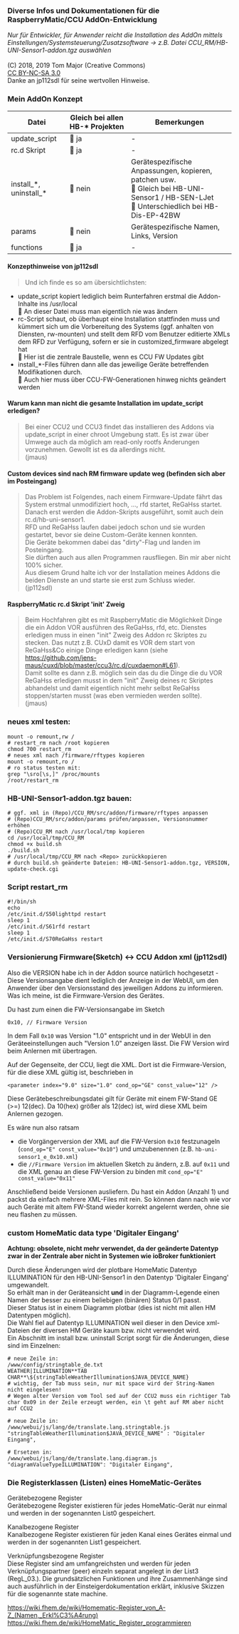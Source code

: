 
### Diverse Infos und Dokumentationen für die RaspberryMatic/CCU AddOn-Entwicklung

*Nur für Entwickler, für Anwender reicht die Installation des AddOn mittels Einstellungen/Systemsteuerung/Zusatzsoftware -> z.B. Datei CCU_RM/HB-UNI-Sensor1-addon.tgz auswählen*
<br><br>
(C) 2018, 2019 Tom Major (Creative Commons)<br>
[CC BY-NC-SA 3.0](https://creativecommons.org/licenses/by-nc-sa/3.0/)<br>
Danke an jp112sdl für seine wertvollen Hinweise.<br>

### Mein AddOn Konzept

|Datei|Gleich bei allen HB-\* Projekten|Bemerkungen|
|---|---|---|
|update_script|:green_apple: ja|-|
|rc.d Skript|:green_apple: ja|-|
|install\_\*, uninstall\_\*|:apple: nein|Gerätespezifische Anpassungen, kopieren, patchen usw.<br>:green_apple: Gleich bei HB-UNI-Sensor1 / HB-SEN-LJet<br>:apple: Unterschiedlich bei HB-Dis-EP-42BW|
|params|:apple: nein|Gerätespezifische Namen, Links, Version|
|functions|:green_apple: ja|-|

#### Konzepthinweise von jp112sdl

> Und ich finde es so am übersichtlichsten:
- update_script kopiert lediglich beim Runterfahren erstmal die Addon-Inhalte ins /usr/local<br>
  :green_apple: An dieser Datei muss man eigentlich nie was ändern
- rc-Script schaut, ob überhaupt eine Installation stattfinden muss und kümmert sich um die Vorbereitung des Systems (ggf. anhalten von Diensten, rw-mounten) und stellt dem RFD vom Benutzer editierte XMLs dem RFD zur Verfügung, sofern er sie in customized_firmware abgelegt hat<br>
  :large_blue_circle: Hier ist die zentrale Baustelle, wenn es CCU FW Updates gibt
- install\_\*-Files führen dann alle das jeweilige Geräte betreffenden Modifikationen durch.<br>
  :green_apple: Auch hier muss über CCU-FW-Generationen hinweg nichts geändert werden

<!-- -->

#### Warum kann man nicht die gesamte Installation im update_script erledigen?

> Bei einer CCU2 und CCU3 findet das installieren des Addons via update_script in einer chroot Umgebung statt. Es ist zwar über Umwege auch da möglich am read-only rootfs Änderungen vorzunehmen. Gewollt ist es da allerdings nicht.<br>
(jmaus)

<!-- -->

#### Custom devices sind nach RM firmware update weg (befinden sich aber im Posteingang)

>Das Problem ist Folgendes, nach einem Firmware-Update  fährt das System erstmal unmodifiziert hoch, ..., rfd startet, ReGaHss startet.<br>
Danach erst werden die Addon-Skripts ausgeführt, somit auch dein rc.d/hb-uni-sensor1.<br>
RFD und ReGaHss laufen dabei jedoch schon und sie wurden gestartet, bevor sie deine Custom-Geräte kennen konnten.<br>
Die Geräte bekommen dabei das "dirty"-Flag und landen im Posteingang.<br>
Sie dürften auch aus allen Programmen rausfliegen. Bin mir aber nicht 100% sicher.<br>
Aus diesem Grund halte ich vor der Installation meines Addons die beiden Dienste an und starte sie erst zum Schluss wieder.<br>
(jp112sdl)

<!-- -->

#### RaspberryMatic rc.d Skript 'init' Zweig

> Beim Hochfahren gibt es mit RaspberryMatic die Möglichkeit Dinge die ein Addon VOR ausführen des ReGaHss, rfd, etc. Dienstes erledigen muss in einen "init" Zweig des Addon rc Skriptes zu stecken. Das nutzt z.B. CUxD damit es VOR dem start von ReGaHss&Co einige Dinge erledigen kann (siehe https://github.com/jens-maus/cuxd/blob/master/ccu3/rc.d/cuxdaemon#L61).<br>
Damit sollte es dann z.B. möglich sein das du die Dinge die du VOR ReGaHss erledigen musst in dem "init" Zweig deines rc Skriptes abhandelst und damit eigentlich nicht mehr selbst ReGaHss stoppen/starten musst (was eben vermieden werden sollte).<br>
(jmaus)


### neues xml testen:
    mount -o remount,rw /
    # restart_rm nach /root kopieren
    chmod 700 restart_rm
    # neues xml nach /firmware/rftypes kopieren
    mount -o remount,ro /
    # ro status testen mit:
    grep "\sro[\s,]" /proc/mounts
    /root/restart_rm


### HB-UNI-Sensor1-addon.tgz bauen:
    # ggf. xml in (Repo)/CCU_RM/src/addon/firmware/rftypes anpassen
    # (Repo)CCU_RM/src/addon/params prüfen/anpassen, Versionsnummer erhöhen
    # (Repo)CCU_RM nach /usr/local/tmp kopieren
    cd /usr/local/tmp/CCU_RM
    chmod +x build.sh
    ./build.sh
    # /usr/local/tmp/CCU_RM nach <Repo> zurückkopieren
    # durch build.sh geänderte Dateien: HB-UNI-Sensor1-addon.tgz, VERSION, update-check.cgi


### Script restart_rm
    #!/bin/sh
    echo
    /etc/init.d/S50lighttpd restart
    sleep 1
    /etc/init.d/S61rfd restart
    sleep 1
    /etc/init.d/S70ReGaHss restart


### Versionierung Firmware(Sketch) <-> CCU Addon xml (jp112sdl)
Also die VERSION habe ich in der Addon source natürlich hochgesetzt -
Diese Versionsangabe dient lediglich der Anzeige in der WebUI, um den Anwender über den Versionsstand des jeweiligen Addons zu informieren.
Was ich meine, ist die Firmware-Version des Gerätes.

Du hast zum einen die FW-Versionsangabe im Sketch

    0x10, // Firmware Version
In dem Fall `0x10` was Version "1.0" entspricht und in der WebUI in den Geräteeinstellungen auch "Version 1.0" anzeigen lässt.
Die FW Version wird beim Anlernen mit übertragen.

Auf der Gegenseite, der CCU, liegt die XML.
Dort ist die Firmware-Version, für die diese XML gültig ist, beschrieben in

    <parameter index="9.0" size="1.0" cond_op="GE" const_value="12" />

Diese Gerätebeschreibungsdatei gilt für Geräte mit einem FW-Stand GE (>=) 12(dec).
Da 10(hex) größer als 12(dec) ist, wird diese XML beim Anlernen gezogen.

Es wäre nun also ratsam
- die Vorgängerversion der XML auf die FW-Version `0x10` festzunageln (`cond_op="E" const_value="0x10"`) und umzubenennen (z.B. `hb-uni-sensor1_e_0x10.xml`)   
- die `//Firmware Version` im aktuellen Sketch zu ändern, z.B. auf `0x11` und die XML genau an diese FW-Version zu binden mit `cond_op="E" const_value="0x11"`

Anschließend beide Versionen ausliefern.
Du hast ein Addon (Anzahl 1) und packst da einfach mehrere XML-Files mit rein.
So können dann nach wie vor auch Geräte mit altem FW-Stand wieder korrekt angelernt werden, ohne sie neu flashen zu müssen.


### custom HomeMatic data type 'Digitaler Eingang'
**Achtung: obsolete, nicht mehr verwendet, da der geänderte Datentyp zwar in der Zentrale aber nicht in Systemen wie ioBroker funktioniert**

Durch diese Änderungen wird der plotbare HomeMatic Datentyp ILLUMINATION für den HB-UNI-Sensor1 in den Datentyp 'Digitaler Eingang' umgewandelt.<br>
So erhält man in der Geräteansicht **und** in der Diagramm-Legende einen Namen der besser zu einem beliebigen (binären) Status 0/1 passt.<br>
Dieser Status ist in einem Diagramm plotbar (dies ist nicht mit allen HM Datentypen möglich).<br>
Die Wahl fiel auf Datentyp ILLUMINATION weil dieser in den Device xml-Dateien der diversen HM Geräte kaum bzw. nicht verwendet wird.<br>
Ein Abschnitt im install bzw. uninstall Script sorgt für die Änderungen, diese sind im Einzelnen:<br>

    # neue Zeile in:
    /www/config/stringtable_de.txt
    WEATHER|ILLUMINATION**TAB CHAR**\${stringTableWeatherIllumination$JAVA_DEVICE_NAME}
    # wichtig, der Tab muss sein, nur mit space wird der String-Namen nicht eingelesen!
    # Wegen alter Version vom Tool sed auf der CCU2 muss ein richtiger Tab char 0x09 in der Zeile erzeugt werden, ein \t geht auf RM aber nicht auf CCU2

    # neue Zeile in:
    /www/webui/js/lang/de/translate.lang.stringtable.js
    "stringTableWeatherIllumination$JAVA_DEVICE_NAME" : "Digitaler Eingang",

    # Ersetzen in:
    /www/webui/js/lang/de/translate.lang.diagram.js
    "diagramValueTypeILLUMINATION": "Digitaler Eingang",


### Die Registerklassen (Listen) eines HomeMatic-Gerätes

Gerätebezogene Register<br>
Gerätebezogene Register existieren für jedes HomeMatic-Gerät nur einmal und
werden in der sogenannten List0 gespeichert.

Kanalbezogene Register<br>
Kanalbezogene Register existieren für jeden Kanal eines Gerätes einmal und
werden in der sogenannten List1 gespeichert.

Verknüpfungsbezogene Register<br>
Diese Register sind am umfangreichsten und werden für jeden Verknüpfungspartner
(peer) einzeln separat angelegt in der List3 (RegL_03.<peer>). Die
grundsätzlichen Funktionen und ihre Zusammenhänge sind auch ausführlich in der
Einsteigerdokumentation erklärt, inklusive Skizzen für die sogenannte state
machine.

https://wiki.fhem.de/wiki/Homematic-Register_von_A-Z_(Namen,_Erkl%C3%A4rung)
https://wiki.fhem.de/wiki/HomeMatic_Register_programmieren
